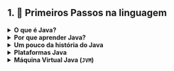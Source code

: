 ## 1. 🚶 Primeiros Passos na linguagem

<details>
    <summary><strong>O que é Java?</strong></summary>


- É uma linguagem de programação `Orientada a Objetos` de alto nível;
- É uma linguagem multi-plataforma, ou seja, pode ser usada em diversos contextos;
- É rápida, segura e confiável;
</details>

<details>
    <summary><strong>Por que aprender Java?</strong></summary>


- É usada no mundo inteiro;
  - Roda em Smartphones;
  - Geladeiras;
  - Carros;
  - Servidores;

- Está entre as 3 linguagens mais usadas no mundo;

- A maioria das empresas líderes nos seus segmentos usam Java;
  - Mercado Livre
  - Shopee
  - Amazon
  - PagSeguro
  - Hotmart
  - Magalu

- Vagas e salários ofertadas no mercado
- Java é gratuíto e `opensource`
- Possui suporte comercial
- Comunidade de desenvolvedores engajada
- Vários cursos, eventos e cursos livres
- É independente de Sistema Operacional
- Ecossistema de ferramentas, bibliotecas e frameworks é enorme
- É orientada a objetos
- Outras linguagens podem rodar na plataforma java
  - Java
  - Groovy
  - Scala
  - Kotlin
- É uma das linguagens mais rápidas que existe
- A linguagem não morrerá tão cedo
</details>


<details>
    <summary><strong>Um pouco da história do Java</strong></summary>

- Em 1991 Sun Mycrosystems inicia um projeto de uma linguagem voltada para dispositivos móveis
- O projeto foi desenvolvido com as linguagens C e C++
- Mas era muita inovação para a época
- Logo após o projeto foi colocado em risco por questões contratuais
- O nome Java surgiu devido à uma referência à ilha de Java que produzia café
- Em 1993 a popularidade da web explode
  - Começaram a se usar applets
- Em 1995 surge o Java 1.0a2
  - "Write Once, Run Everywhere"
- Em 1996 surge o Java One
- Em 1998 surge o Java Community Process (JCP)
- Java em aplicações servidoras tomam a frente
- Em 2006 o Java se torna open source (GNU)
- Em 2009, A Oracle compra a Sun
- Em 2017, os ciclos de novas versões passam a ser lançadas à cada 6 meses
- Java é um sucesso para aplicações de pequeno e grande porte
</details>

<details>
    <summary><strong>Plataformas Java</strong></summary>


- **Java SE (Standard Edition)**
  - Destinada ao desenvolvimento das aplicações desktop e servidores;
  - É a base para outras plataformas;
  - Possui várias APIs;

- **Jakarta EE (antigo Java EE e J2EE) - Enterprise Edition**
  - É um conjunto de especificações;
  - Desenvolve aplicações para alta escalabilidade e segurança;
  - Plataforma "guarda-chuva";
  - Jakarta Servlet;
  - Jakarta Persistence (`JPA`)
    - Hibernate ORM
  - Jakarta Bean Validation
  - Jakarta Context and Dependency Injection (CDI)
  - Jakarta RESTful Web Services (JAX-RS)
  - Jakarta Enterprise Beans (EJB)
- **Java ME (Micro Edition)**
  - Criação de sistemas embarcados
    - celulares
    - impressoras
    - controles remotos
- **Java Card**
  - Desenvolvimento de aplicações em cartões inteligentes
  - chips de telefones celulares
</details>

<details>
    <summary><strong>Máquina Virtual Java (<code>JVM</code>)</strong></summary>

- Para executar aplicações Java, nós precisamos de um software que converte o código escrito em Java, para uma linguagem que os computadores entendem;
- A JVM vem para simplificar o processo de compilação dos códigos e interpretação dos mesmos pelos diferentes Sistemas Operacionais;


- **Processo de funcionamento da JVM**
  - O código fonte é compilado;
  - É gerado um arquivo `Bytecode`;
    - Apenas a JVM entende esse código;
  - Para rodar o Bytecode, basta ter uma `JVM` compatível com o Sistema Operacional;
  - Um programa que não é escrito em java, pode ser convertido para Bytecode;
</details>